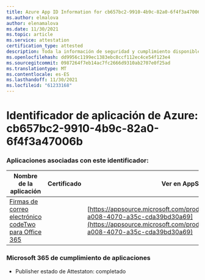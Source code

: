```yaml
---
title: Azure App ID Information for cb657bc2-9910-4b9c-82a0-6f4f3a47006b
ms.author: elmalova
author: elenamalova
ms.date: 11/30/2021
ms.topic: article
ms.service: attestation
certification_type: attested
description: Toda la información de seguridad y cumplimiento disponible para cb657bc2-9910-4b9c-82a0-6f4f3a47006b.
ms.openlocfilehash: dd9956c1199ec1383ebc8ccf112ec4ce54f123e4
ms.sourcegitcommit: 0987264f7eb14ac7fc2666d9310ab2707e0f25ad
ms.translationtype: MT
ms.contentlocale: es-ES
ms.lasthandoff: 11/30/2021
ms.locfileid: "61233168"
---
```

# <a name="azure-app-id-cb657bc2-9910-4b9c-82a0-6f4f3a47006b"></a>Identificador de aplicación de Azure: cb657bc2-9910-4b9c-82a0-6f4f3a47006b


### <a name="apps-associated-with-this-id"></a>Aplicaciones asociadas con este identificador:
| **Nombre de la aplicación** | **Certificado** | **Ver en AppSource** |
|--------------|---------------|-----------------------|
| [Firmas de correo electrónico codeTwo para Office 365](https://docs.microsoft.com/microsoft-365-app-certification/forward/codetwo.3d2daeb9-a008-4070-a35c-cda39bd30a69) |  | [https://appsource.microsoft.com/product/office/codetwo.3d2daeb9-a008-4070-a35c-cda39bd30a69](https://appsource.microsoft.com/product/office/codetwo.3d2daeb9-a008-4070-a35c-cda39bd30a69) |

### <a name="microsoft-365-app-compliance-status"></a>Microsoft 365 de cumplimiento de aplicaciones
- Publisher estado de Attestaton: completado
